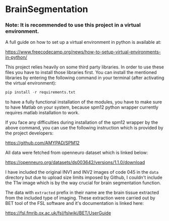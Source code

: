 # BrainSegmentation

### Note: It is recommended to use this project in a virtual environment.

A full guide on how to set up a virtual environment in python is available at:

https://www.freecodecamp.org/news/how-to-setup-virtual-environments-in-python/

This project relies heavily on some third party libraries. In order to use these files you have to install those libraries first. You can install the mentioned libraries by entering the following command in your terminal (after activating the virtual environment):

```python
pip install -r requirements.txt
```

to have a fully functional installation of the modules, you have to make sure to have Matlab on your system, because spm12 python wrapper currently requires matlab installation to work.

If you face any difficulties during installation of the spm12 wrapper by the above command, you can use the following instruction which is provided by the project developers:

https://github.com/AMYPAD/SPM12

All data were fetched from openneuro dataset which is linked below:

https://openneuro.org/datasets/ds003642/versions/1.1.0/download

I have included the original INV1 and INV2 images of code 045 in the ```data``` directory but due to upload size limits imposed by Github, I couldn't include the T1w image which is by the way crucial for brain segmentation function.

The data with ```extracted``` prefix in their name are the brain tissue extracted from the included type of imaging. These extraction were carried out by BET tool of the FSL software and it's documentation is linked here:

https://fsl.fmrib.ox.ac.uk/fsl/fslwiki/BET/UserGuide


